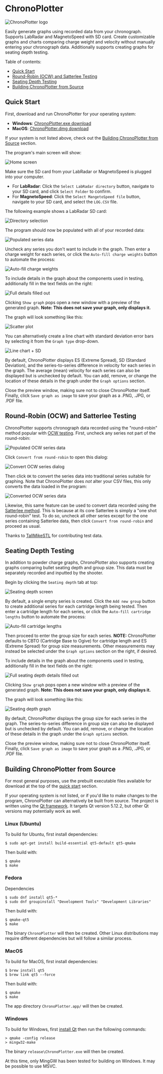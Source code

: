 # ChronoPlotter

![ChronoPlotter logo](https://github.com/mncoppola/ChronoPlotter/blob/main/images/logo.png?raw=true)

Easily generate graphs using recorded data from your chronograph. Supports LabRadar and MagnetoSpeed with SD card. Create customizable graphs and charts comparing charge weight and velocity without manually entering your chronograph data. Additionally supports creating graphs for seating depth testing.

Table of contents:
* [Quick Start](#quick-start)
* [Round-Robin (OCW) and Satterlee Testing](#round-robin-ocw-and-satterlee-testing)
* [Seating Depth Testing](#seating-depth-testing)
* [Building ChronoPlotter from Source](#building-chronoplotter-from-source)

## Quick Start

First, download and run ChronoPlotter for your operating system:

* **Windows**: [ChronoPlotter.exe download](https://github.com/mncoppola/ChronoPlotter/releases/latest/download/ChronoPlotter.exe)
* **MacOS**: [ChronoPlotter.dmg download](https://github.com/mncoppola/ChronoPlotter/releases/latest/download/ChronoPlotter.dmg)

If your system is not listed above, check out the [Building ChronoPlotter from Source](#building-chronoplotter-from-source) section.

The program's main screen will show:

![Home screen](https://github.com/mncoppola/ChronoPlotter/blob/main/images/1.png?raw=true)

Make sure the SD card from your LabRadar or MagnetoSpeed is plugged into your computer.

* For **LabRadar**: Click the `Select LabRadar directory` button, navigate to your SD card, and click `Select Folder` to confirm.
* For **MagnetoSpeed**: Click the `Select MangetoSpeed file` button, navigate to your SD card, and select the `LOG.CSV` file.

The following example shows a LabRadar SD card:

![Directory selection](https://github.com/mncoppola/ChronoPlotter/blob/main/images/2.png?raw=true)

The program should now be populated with all of your recorded data:

![Populated series data](https://github.com/mncoppola/ChronoPlotter/blob/main/images/3.png?raw=true)

Uncheck any series you don't want to include in the graph. Then enter a charge weight for each series, or click the `Auto-fill charge weights` button to automate the process:

![Auto-fill charge weights](https://github.com/mncoppola/ChronoPlotter/blob/main/images/4.png?raw=true)

To include details in the graph about the components used in testing, additionally fill in the text fields on the right:

![Full details filled out](https://github.com/mncoppola/ChronoPlotter/blob/main/images/5.png?raw=true)

Clicking `Show graph` pops open a new window with a preview of the generated graph. **Note: This does not save your graph, only displays it.**

The graph will look something like this:

![Scatter plot](https://github.com/mncoppola/ChronoPlotter/blob/main/images/scatter.png?raw=true)

You can alternatively create a line chart with standard deviation error bars by selecting it from the `Graph type` drop-down.

![Line chart + SD](https://github.com/mncoppola/ChronoPlotter/blob/main/images/line.png?raw=true)

By default, ChronoPlotter displays ES (Extreme Spread), SD (Standard Deviation), and the series-to-series difference in velocity for each series in the graph. The average (mean) velocity for each series can also be displayed but is unchecked by default. You can add, remove, or change the location of these details in the graph under the `Graph options` section.

Close the preview window, making sure not to close ChronoPlotter itself. Finally, click `Save graph as image` to save your graph as a .PNG, .JPG, or .PDF file.

## Round-Robin (OCW) and Satterlee Testing

ChronoPlotter supports chronograph data recorded using the "round-robin" method popular with [OCW testing](http://www.ocwreloading.com/). First, uncheck any series not part of the round-robin:

![Populated OCW series data](https://github.com/mncoppola/ChronoPlotter/blob/main/images/ocw_1.png?raw=true)

Click `Convert from round-robin` to open this dialog:

![Convert OCW series dialog](https://github.com/mncoppola/ChronoPlotter/blob/main/images/ocw_2.png?raw=true)

Then click `OK` to convert the series data into traditional series suitable for graphing. Note that ChronoPlotter does *not* alter your CSV files, this only converts the data loaded in the program:

![Converted OCW series data](https://github.com/mncoppola/ChronoPlotter/blob/main/images/ocw_3.png?raw=true)

Likewise, this same feature can be used to convert data recorded using the [Satterlee method](http://www.65guys.com/10-round-load-development-ladder-test/). This is because at its core Satterlee is simply a "one shot round-robin" test. To do so, uncheck all other series except for the one series containing Satterlee data, then click `Convert from round-robin` and proceed as usual.

Thanks to [TallMikeSTL](https://www.reddit.com/user/TallMikeSTL) for contributing test data.

## Seating Depth Testing

In addition to powder charge graphs, ChronoPlotter also supports creating graphs comparing bullet seating depth and group size. This data must be separately recorded and inputted by the shooter.

Begin by clicking the `Seating depth` tab at top:

![Seating depth screen](https://github.com/mncoppola/ChronoPlotter/blob/main/images/seating_1.png?raw=true)

By default, a single empty series is created. Click the `Add new group` button to create additional series for each cartridge length being tested. Then enter a cartridge length for each series, or click the `Auto-fill cartridge lengths` button to automate the process:

![Auto-fill cartridge lengths](https://github.com/mncoppola/ChronoPlotter/blob/main/images/seating_2.png?raw=true)

Then proceed to enter the group size for each series. **NOTE:** ChronoPlotter defaults to CBTO (Cartridge Base to Ogive) for cartridge length and ES (Extreme Spread) for group size measurements. Other measurements may instead be selected under the `Graph options` section on the right, if desired.

To include details in the graph about the components used in testing, additionally fill in the text fields on the right:

![Full seating depth details filled out](https://github.com/mncoppola/ChronoPlotter/blob/main/images/seating_3.png?raw=true)

Clicking `Show graph` pops open a new window with a preview of the generated graph. **Note: This does not save your graph, only displays it.**

The graph will look something like this:

![Seating depth graph](https://github.com/mncoppola/ChronoPlotter/blob/main/images/seating_graph.png?raw=true)

By default, ChronoPlotter displays the group size for each series in the graph. The series-to-series difference in group size can also be displayed but is unchecked by default. You can add, remove, or change the location of these details in the graph under the `Graph options` section.

Close the preview window, making sure not to close ChronoPlotter itself. Finally, click `Save graph as image` to save your graph as a .PNG, .JPG, or .PDF file.

## Building ChronoPlotter from Source

For most general purposes, use the prebuilt executable files available for download at the top of the [quick start](#quick-start) section.

If your operating system is not listed, or if you'd like to make changes to the program, ChronoPlotter can alternatively be built from source. The project is written using the [Qt framework](https://www.qt.io/). It targets Qt version 5.12.2, but other Qt versions may potentially work as well.

### Linux (Ubuntu)

To build for Ubuntu, first install dependencies:

```
$ sudo apt-get install build-essential qt5-default qt5-qmake
```

Then build with:

```
$ qmake
$ make
```
### Fedora
Dependencies
```
$ sudo dnf install qt5-*
$ sudo dnf groupinstall "Development Tools" "Development Libraries"
```

Then build with:

```
$ qmake-qt5
$ make
```

The binary `ChronoPlotter` will then be created. Other Linux distributions may require different dependencies but will follow a similar process.

### MacOS

To build for MacOS, first install dependencies:

```
$ brew install qt5
$ brew link qt5 --force
```

Then build with:

```
$ qmake
$ make
```

The app directory `ChronoPlotter.app/` will then be created.

### Windows

To build for Windows, first [install Qt](https://doc.qt.io/qt-5/windows.html) then run the following commands:

```
> qmake -config release
> mingw32-make
```

The binary `release\ChronoPlotter.exe` will then be created.

At this time, only MingGW has been tested for building on Windows. It may be possible to use MSVC.
